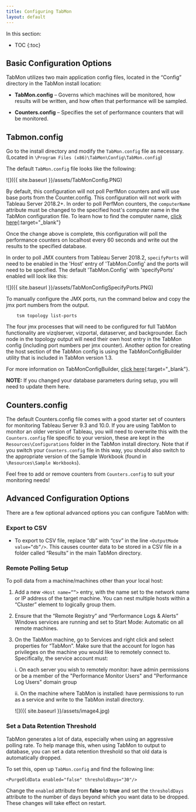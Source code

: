 ```yaml
---
title: Configuring TabMon
layout: default
---
```


In this section:

* TOC
{:toc}




## Basic Configuration Options

TabMon utilizes two main application config files, located in the “Config” directory in the TabMon install location:

-   **TabMon.config** – Governs which machines will be monitored, how results will be written, and how often that performance will be sampled.

-   **Counters.config** – Specifies the set of performance counters that will be monitored.

## Tabmon.config 

Go to the install directory and modify the `TabMon.config` file as necessary. (Located in `\Program Files (x86)\TabMon\Config\TabMon.config`)

The default `TabMon.config` file looks like the following:

![]({{ site.baseurl }}/assets/TabMonConfig.PNG)


By default, this configuration will not poll PerfMon counters and will use base ports from the Counter.config. This configuration will not work with Tableau Server 2018.2+. In order to poll PerfMon counters, the `computerName` attribute must be changed to the specified host's computer name in the TabMon configuration file. To learn how to find the computer name, [click here](https://tableau.github.io/TabMon/docs/tabmon_faq#2--how-do-i-find-the-computer-name-of-a-host){:target="_blank"}

Once the change above is complete, this configuration will poll the performance counters on localhost every 60 seconds and write out the results to the specified database.

In order to poll JMX counters from Tableau Server 2018.2, `specifyPorts` will need to be enabled in the 'Host' entry of 'TabMon.Config' and the ports will need to be specified. The default 'TabMon.Config' with 'specifyPorts' enabled will look like this:

![]({{ site.baseurl }}/assets/TabMonConfigSpecifyPorts.PNG)


To manually configure the JMX ports, run the command below and copy the jmx port numbers from the output.

```
    tsm topology list-ports
```

The four jmx processes that will need to be configured for full TabMon functionality are vizqlserver, vizportal, dataserver, and backgrounder. Each node in the topology output will need their own host entry in the TabMon config (including port numbers per jmx counter). Another option for creating the host section of the TabMon config is using the TabMonConfigBuilder utility that is included in TabMon version 1.3.

For more information on TabMonConfigBuilder, [click here](https://tableau.github.io/TabMon/docs/tabmon_appendix_a#using-tabmonconfigbuilderexe-to-help-build-tabmonconfig){:target="_blank"}.

**NOTE:** If you changed your database parameters during setup, you will need to update them here.


## Counters.config 

The default Counters.config file comes with a good starter set of counters for monitoring Tableau Server 9.3 and 10.0. If you are using TabMon to monitor an older version of Tableau, you will need to overwrite this with the `Counters.config` file specific to your version, these are kept in the `Resources\Configurations` folder in the TabMon install directory. Note that if you switch your `Counters.config` file in this way, you should also switch to the appropriate version of the Sample Workbook (found in `\Resources\Sample Workbooks`).

Feel free to add or remove counters from `Counters.config` to suit your monitoring needs!


## Advanced Configuration Options

There are a few optional advanced options you can configure TabMon with:

### Export to CSV

- To export to CSV file, replace “db” with “csv” in the line `<OutputMode value=”db”/>`. This causes counter data to be stored in a CSV file in a folder called “Results” in the main TabMon directory.

### Remote Polling Setup

To poll data from a machine/machines other than your local host:

1. Add a new `<Host name=””>` entry, with the name set to the network name or IP address of the target machine. You can nest multiple hosts within a “Cluster” element to logically group them.

2.  Ensure that the “Remote Registry” and “Performance Logs & Alerts” Windows services are running and set to Start Mode: Automatic on all remote machines.

3.  On the TabMon machine, go to Services and right click and select properties for “TabMon”. Make sure that the account for logon has privileges on the machine you would like to remotely connect to. Specifically, the service account must:

    i.  On each server you wish to remotely monitor: have admin permissions or be a member of the "Performance Monitor Users" and "Performance Log Users" domain group

    ii.  On the machine where TabMon is installed: have permissions to run as a service and write to the TabMon install directory.


	![]({{ site.baseurl }}/assets/image4.jpg)


### Set a Data Retention Threshold

TabMon generates a lot of data, especially when using an aggressive polling rate. To help manage this, when using TabMon to output to database, you can set a data retention threshold so that old data is automatically dropped.

To set this, open up `TabMon.config` and find the following line:

`<PurgeOldData enabled="false" thresholdDays="30"/>`

Change the `enabled` attribute from **false** to **true** and set the `thresholdDays` attribute to the number of days beyond which you want data to be dropped. These changes will take effect on restart.
